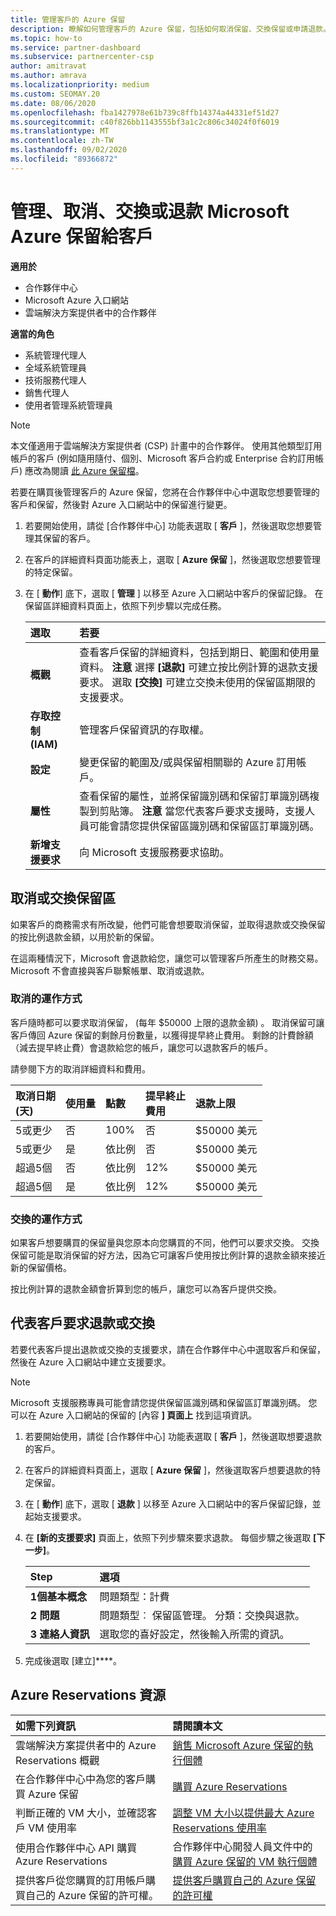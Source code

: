 ```yaml
---
title: 管理客戶的 Azure 保留
description: 瞭解如何管理客戶的 Azure 保留，包括如何取消保留、交換保留或申請退款。
ms.topic: how-to
ms.service: partner-dashboard
ms.subservice: partnercenter-csp
author: amitravat
ms.author: amrava
ms.localizationpriority: medium
ms.custom: SEOMAY.20
ms.date: 08/06/2020
ms.openlocfilehash: fba1427978e61b739c8ffb14374a44331ef51d27
ms.sourcegitcommit: c40f826bb1143555bf3a1c2c806c34024f0f6019
ms.translationtype: MT
ms.contentlocale: zh-TW
ms.lasthandoff: 09/02/2020
ms.locfileid: "89366872"
---
```

# <a name="manage-cancel-exchange-or-refund-microsoft-azure-reservations-for-customers"></a>管理、取消、交換或退款 Microsoft Azure 保留給客戶

**適用於**

- 合作夥伴中心
- Microsoft Azure 入口網站 
- 雲端解決方案提供者中的合作夥伴

**適當的角色**

- 系統管理代理人
- 全域系統管理員
- 技術服務代理人
- 銷售代理人
- 使用者管理系統管理員

> [!NOTE]
> 本文僅適用于雲端解決方案提供者 (CSP) 計畫中的合作夥伴。 使用其他類型訂用帳戶的客戶 (例如隨用隨付、個別、Microsoft 客戶合約或 Enterprise 合約訂用帳戶) 應改為閱讀 [此 Azure 保留檔](https://docs.microsoft.com/azure/cost-management-billing/reservations)。

若要在購買後管理客戶的 Azure 保留，您將在合作夥伴中心中選取您想要管理的客戶和保留，然後對 Azure 入口網站中的保留進行變更。

1. 若要開始使用，請從 [合作夥伴中心] 功能表選取 [ **客戶** ]，然後選取您想要管理其保留的客戶。 

2. 在客戶的詳細資料頁面功能表上，選取 [ **Azure 保留** ]，然後選取您想要管理的特定保留。  

3. 在 [ **動作**] 底下，選取 [ **管理** ] 以移至 Azure 入口網站中客戶的保留記錄。 在保留區詳細資料頁面上，依照下列步驟以完成任務。  

    | **選取**   | **若要**    |
    |:-----------------------------|:-----------------|
    | **概觀**   | 查看客戶保留的詳細資料，包括到期日、範圍和使用量資料。 **注意** 選擇 **\[退款\]** 可建立按比例計算的退款支援要求。 選取 **\[交換\]** 可建立交換未使用的保留區期限的支援要求。  
    | **存取控制 (IAM)**   | 管理客戶保留資訊的存取權。|
    | **設定**   | 變更保留的範圍及/或與保留相關聯的 Azure 訂用帳戶。    |
    | **屬性**   | 查看保留的屬性，並將保留識別碼和保留訂單識別碼複製到剪貼簿。 **注意** 當您代表客戶要求支援時，支援人員可能會請您提供保留區識別碼和保留區訂單識別碼。    |
    | **新增支援要求**    | 向 Microsoft 支援服務要求協助。   |
 
## <a name="cancel-or-exchange-a-reservation"></a>取消或交換保留區

如果客戶的商務需求有所改變，他們可能會想要取消保留，並取得退款或交換保留的按比例退款金額，以用於新的保留。

在這兩種情況下，Microsoft 會退款給您，讓您可以管理客戶所產生的財務交易。 Microsoft 不會直接與客戶聯繫帳單、取消或退款。

### <a name="how-cancellations-work"></a>取消的運作方式

客戶隨時都可以要求取消保留， (每年 $50000 上限的退款金額) 。 取消保留可讓客戶傳回 Azure 保留的剩餘月份數量，以獲得提早終止費用。 剩餘的計費餘額（減去提早終止費）會退款給您的帳戶，讓您可以退款客戶的帳戶。 

請參閱下方的取消詳細資料和費用。


|**取消日期**<br>  (天)    |**使用量**    |**點數**  |**提早終止**<br> 費用    |**退款上限** | 
|:----------------------------------|:------------|:-----------|:--------------------------------|:--------------|
|5或更少                         | 否          | 100%       | 否                              | $50000 美元   |
|5或更少                         | 是         | 依比例  | 否                              | $50000 美元   |
|超過5個                        | 否          | 依比例  | 12%                             | $50000 美元   |
|超過5個                        | 是         | 依比例  | 12%                             | $50000 美元   |

### <a name="how-exchanges-work"></a>交換的運作方式 

如果客戶想要購買的保留量與您原本向您購買的不同，他們可以要求交換。 交換保留可能是取消保留的好方法，因為它可讓客戶使用按比例計算的退款金額來接近新的保留價格。 

按比例計算的退款金額會折算到您的帳戶，讓您可以為客戶提供交換。

## <a name="request-a-refund-or-exchange-on-behalf-of-a-customer"></a>代表客戶要求退款或交換

若要代表客戶提出退款或交換的支援要求，請在合作夥伴中心中選取客戶和保留，然後在 Azure 入口網站中建立支援要求。 

>[!NOTE]
>Microsoft 支援服務專員可能會請您提供保留區識別碼和保留區訂單識別碼。 您可以在 Azure 入口網站的保留的 [內容 **] 頁面上** 找到這項資訊。

1. 若要開始使用，請從 [合作夥伴中心] 功能表選取 [ **客戶** ]，然後選取想要退款的客戶。 

2. 在客戶的詳細資料頁面上，選取 [ **Azure 保留** ]，然後選取客戶想要退款的特定保留。  

3. 在 [ **動作**] 底下，選取 [ **退款** ] 以移至 Azure 入口網站中的客戶保留記錄，並起始支援要求。  

4. 在 **\[新的支援要求\]** 頁面上，依照下列步驟來要求退款。 每個步驟之後選取 **\[下一步\]**。 

   |**Step**                    |**選項**    |
   |:---------------------------|:-----------------|
   |**1個基本概念**                |問題類型：計費  |
   |**2 問題**               |問題類型︰ 保留區管理。 分類：交換與退款。 |
   |**3 連絡人資訊**   |選取您的喜好設定，然後輸入所需的資訊。 

5. 完成後選取 [建立]****。

## <a name="azure-reservations-resources"></a>Azure Reservations 資源

|**如需下列資訊**   |**請閱讀本文**    |
|:-----------------------------|:-----------------|
|雲端解決方案提供者中的 Azure Reservations 概觀  | [銷售 Microsoft Azure 保留的執行個體](azure-reservations.md) |
|在合作夥伴中心中為您的客戶購買 Azure 保留   | [購買 Azure Reservations](azure-reservations-buying.md) |
|判斷正確的 VM 大小，並確認客戶 VM 使用率   | [調整 VM 大小以提供最大 Azure Reservations 使用率](azure-usage.md)   |
|使用合作夥伴中心 API 購買 Azure Reservations | 合作夥伴中心開發人員文件中的[購買 Azure 保留的 VM 執行個體](https://docs.microsoft.com/partner-center/develop/purchase-azure-reservations)   |
|提供客戶從您購買的訂用帳戶購買自己的 Azure 保留的許可權。 | [提供客戶購買自己的 Azure 保留的許可權](give-customers-permission.md)   |

